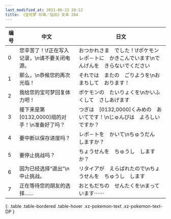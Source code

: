 ```yaml
---
last_modified_at: 2021-06-22 20:12
title: 《宝可梦 珍珠／钻石》文本 284
---
```

| 编号 | 中文 | 日文 |
| ---- | ---- | ---- |
| 0 | 您辛苦了！\f正在写入记录，\n请不要关闭电源。 | おつかれさま　でした！\fポケモンレポ－トに　かきこんでいます\nでんげんを　きらないでください |
| 1 | 那么，\n恭候您的再次光临！ | それでは　またの　ごりようを\nおまちして　おります！ |
| 2 | 我给您的宝可梦回复体力吧！ | ポケモンの　たいりょくを\nかいふくして　さしあげます |
| 3 | 接下来是第[0132,0000]组的对手！\n准备好了吗？ | つぎは　[0132,0000]くみめの　あいてです！\nじゅんびは　よろしいですか？ |
| 4 | 要中断以保存进度吗？ | レポ－トを　かいて\nちゅうだん　しますか？ |
| 5 | 要停止挑战吗？ | ちょうせんを　ちゅうし　しますか？ |
| 6 | 因为已经选择“退出”\n中止挑战。 | リタイアが　えらばれたので\nちょうせんを　ちゅうし　します |
| 7 | 正在等待您的朋友的选择…… | おともだちの　せんたくを\nまっています⋯⋯ |
{: .table .table-bordered .table-hover .xz-pokemon-text .xz-pokemon-text-DP }